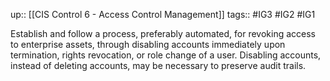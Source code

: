 up:: [[CIS Control 6 - Access Control Management]]
tags:: #IG3 #IG2 #IG1

Establish and follow a process, preferably automated, for revoking access to enterprise assets, through disabling accounts immediately upon termination, rights revocation, or role change of a user. Disabling accounts, instead of deleting accounts, may be necessary to preserve audit trails.